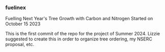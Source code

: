 ### fuelinex
Fuelling Next Year's Tree Growth with Carbon and Nitrogen
Started on October 15 2023

This is the first commit of the repo for the project of Summer 2024. Lizzie suggested to create this in order to organize tree ordering, my NSERC proposal, etc. 
